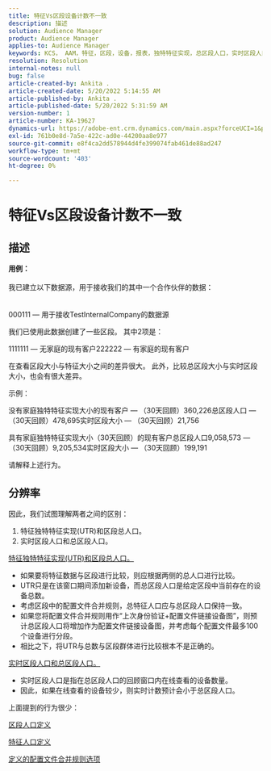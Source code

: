 ```yaml
---
title: 特征Vs区段设备计数不一致
description: 描述
solution: Audience Manager
product: Audience Manager
applies-to: Audience Manager
keywords: KCS， AAM，特征，区段，设备，报表，独特特征实现，总区段人口，实时区段人口，总特征人口
resolution: Resolution
internal-notes: null
bug: false
article-created-by: Ankita .
article-created-date: 5/20/2022 5:14:55 AM
article-published-by: Ankita .
article-published-date: 5/20/2022 5:31:59 AM
version-number: 1
article-number: KA-19627
dynamics-url: https://adobe-ent.crm.dynamics.com/main.aspx?forceUCI=1&pagetype=entityrecord&etn=knowledgearticle&id=3e2305c7-fbd7-ec11-a7b5-000d3a3ade0f
exl-id: 761b0e8d-7a5e-422c-ad0e-44200aa8e977
source-git-commit: e8f4ca2dd578944d4fe399074fab461de88ad247
workflow-type: tm+mt
source-wordcount: '403'
ht-degree: 0%

---
```


# 特征Vs区段设备计数不一致

## 描述

<b>用例：</b><br><br>我已建立以下数据源，用于接收我们的其中一个合作伙伴的数据：<br><br><br>
000111 — 用于接收TestInternalCompany的数据源

我们已使用此数据创建了一些区段。 其中2项是：

1111111 — 无家庭的现有客户222222 — 有家庭的现有客户

在查看区段大小与特征大小之间的差异很大。 此外，比较总区段大小与实时区段大小，也会有很大差异。

示例：

没有家庭独特特征实现大小的现有客户 — （30天回顾）360,226总区段人口 — （30天回顾）478,695实时区段大小 — （30天回顾）21,756

具有家庭独特特征实现大小（30天回顾）的现有客户总区段人口9,058,573 — （30天回顾）9,205,534实时区段大小 — （30天回顾）199,191



请解释上述行为。


## 分辨率


因此，我们试图理解两者之间的区别：
1. 特征独特特征实现(UTR)和区段总人口。
2. 实时区段人口和总区段人口。



<u>特征独特特征实现(UTR)和区段总人口。</u>

- 如果要将特征数据与区段进行比较，则应根据两侧的总人口进行比较。
- UTR只是在该窗口期间添加新设备，而总区段人口是给定区段中当前存在的设备总数。
- 考虑区段中的配置文件合并规则，总特征人口应与总区段人口保持一致。
- 如果您将配置文件合并规则用作“上次身份验证+配置文件链接设备图”，则预计总区段人口将增加作为配置文件链接设备图，并考虑每个配置文件最多100个设备进行分段。
- 相比之下，将UTR与总数与区段群体进行比较根本不是正确的。




<u>实时区段人口和总区段人口。</u>

- 实时区段人口是指在总区段人口的回顾窗口内在线查看的设备数量。
- 因此，如果在线查看的设备较少，则实时计数预计会小于总区段人口。




上面提到的行为很少：

[区段人口定义](https://experienceleague.adobe.com/docs/audience-manager/user-guide/features/segments/segment-builder-data.html?lang=en)

[特征人口定义](https://experienceleague.adobe.com/docs/audience-manager/user-guide/features/traits/trait-details-page.html?lang=en)

[定义的配置文件合并规则选项](https://experienceleague.adobe.com/docs/audience-manager/user-guide/features/profile-merge-rules/merge-rule-definitions.html?lang=en)
